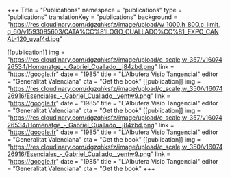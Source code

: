 +++
Title = "Publications"
namespace = "publications"
type = "publications"
translationKey = "publications"
background = "https://res.cloudinary.com/dgzqhksfz/image/upload/w_1000,h_800,c_limit,q_60/v1593085603/CATA%CC%81LOGO_CUALLADO%CC%81_EXPO_CANAL-120_uyaf4d.jpg"

[[publication]]
img = "https://res.cloudinary.com/dgzqhksfz/image/upload/c_scale,w_357/v1607426534/Homenatge_-_Gabriel_Cuallado__j84zbd.png"
link = "https://google.fr"
date = "1985"
title = "L'Albufera Visio Tangencial"
editor = "Generalitat Valenciana"
cta = "Get the book"
[[publication]]
img = "https://res.cloudinary.com/dgzqhksfz/image/upload/c_scale,w_350/v1607426916/Esenciales_-_Gabriel_Cuallado__yentw9.png"
link = "https://google.fr"
date = "1985"
title = "L'Albufera Visio Tangencial"
editor = "Generalitat Valenciana"
cta = "Get the book"
[[publication]]
img = "https://res.cloudinary.com/dgzqhksfz/image/upload/c_scale,w_357/v1607426534/Homenatge_-_Gabriel_Cuallado__j84zbd.png"
link = "https://google.fr"
date = "1985"
title = "L'Albufera Visio Tangencial"
editor = "Generalitat Valenciana"
cta = "Get the book"
[[publication]]
img = "https://res.cloudinary.com/dgzqhksfz/image/upload/c_scale,w_350/v1607426916/Esenciales_-_Gabriel_Cuallado__yentw9.png"
link = "https://google.fr"
date = "1985"
title = "L'Albufera Visio Tangencial"
editor = "Generalitat Valenciana"
cta = "Get the book"
+++